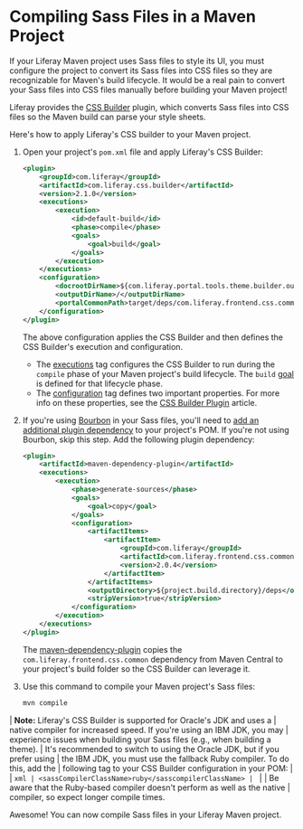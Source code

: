 # Compiling Sass Files in a Maven Project

If your Liferay Maven project uses Sass files to style its UI, you must
configure the project to convert its Sass files into CSS files so they are
recognizable for Maven's build lifecycle. It would be a real pain to convert
your Sass files into CSS files manually before building your Maven project!

Liferay provides the
[CSS Builder](/developer/reference/-/knowledge_base/7-2/css-builder-plugin)
plugin, which converts Sass files into CSS files so the Maven build can parse
your style sheets.

Here's how to apply Liferay's CSS builder to your Maven project.

1.  Open your project's `pom.xml` file and apply Liferay's CSS Builder:

    ```xml
    <plugin>
        <groupId>com.liferay</groupId>
        <artifactId>com.liferay.css.builder</artifactId>
        <version>2.1.0</version>
        <executions>
            <execution>
                <id>default-build</id>
                <phase>compile</phase>
                <goals>
                    <goal>build</goal>
                </goals>
            </execution>
        </executions>
        <configuration>
            <docrootDirName>${com.liferay.portal.tools.theme.builder.outputDir}</docrootDirName>
            <outputDirName>/</outputDirName>
            <portalCommonPath>target/deps/com.liferay.frontend.css.common.jar</portalCommonPath>
        </configuration>
    </plugin>
    ```

    The above configuration applies the CSS Builder and then defines the CSS
    Builder's execution and configuration.

    - The
      [executions](https://maven.apache.org/guides/mini/guide-configuring-plugins.html#Using_the_executions_Tag)
      tag configures the CSS Builder to run during the `compile` phase of your
      Maven project's build lifecycle. The `build`
      [goal](http://maven.apache.org/guides/introduction/introduction-to-the-lifecycle.html#A_Build_Phase_is_Made_Up_of_Plugin_Goals)
      is defined for that lifecycle phase.
    - The
      [configuration](https://maven.apache.org/pom.html#Plugins) tag defines
      two important properties. For more info on these properties, see the
      [CSS Builder Plugin](/developer/reference/-/knowledge_base/7-2/css-builder-plugin)
      article.

2.  If you're using [Bourbon](http://bourbon.io/) in your Sass files, you'll
    need to 
    [add an additional plugin dependency](/developer/customization/-/knowledge_base/7-2/configuring-dependencies) 
    to your project's POM. If you're not using Bourbon, skip this step. Add the 
    following plugin dependency: 

    ```xml
    <plugin>
        <artifactId>maven-dependency-plugin</artifactId>
        <executions>
            <execution>
                <phase>generate-sources</phase>
                <goals>
                    <goal>copy</goal>
                </goals>
                <configuration>
                    <artifactItems>
                        <artifactItem>
                            <groupId>com.liferay</groupId>
                            <artifactId>com.liferay.frontend.css.common</artifactId>
                            <version>2.0.4</version>
                        </artifactItem>
                    </artifactItems>
                    <outputDirectory>${project.build.directory}/deps</outputDirectory>
                    <stripVersion>true</stripVersion>
                </configuration>
            </execution>
        </executions>
    </plugin>
    ```

    The [maven-dependency-plugin](http://maven.apache.org/plugins/maven-dependency-plugin/)
    copies the `com.liferay.frontend.css.common` dependency from Maven Central
    to your project's build folder so the CSS Builder can leverage it.

3.  Use this command to compile your Maven project's Sass files:

    ```bash
    mvn compile
    ```

| **Note:** Liferay's CSS Builder is supported for Oracle's JDK and uses a
| native compiler for increased speed. If you're using an IBM JDK, you may
| experience issues when building your Sass files (e.g., when building a theme).
| It's recommended to switch to using the Oracle JDK, but if you prefer using
| the IBM JDK, you must use the fallback Ruby compiler. To do this, add the
| following tag to your CSS Builder configuration in your POM:
| 
| ```xml
| <sassCompilerClassName>ruby</sasscompilerClassName>
| ```
| 
| Be aware that the Ruby-based compiler doesn't perform as well as the native
| compiler, so expect longer compile times.

Awesome! You can now compile Sass files in your Liferay Maven project.
